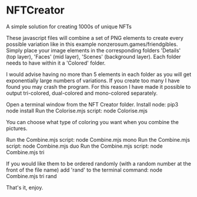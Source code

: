 # NFTCreator
A simple solution for creating 1000s of unique NFTs

These javascript files will combine a set of PNG elements to create every possible variation like in this example nonzerosum.games/friendgibles. Simply place your image elements in the corresponding folders 'Details' (top layer), 'Faces' (mid layer), 'Scenes' (background layer). Each folder needs to have within it a 'Colored' folder.

I would advise having no more than 5 elements in each folder as you will get exponentially large numbers of variations. If you create too many I have found you may crash the program. For this reason I have made it possible to output tri-colored, dual-colored and mono-colored separately.

Open a terminal window from the NFT Creator folder.
Install node:
  pip3 node install
Run the Colorise.mjs script: node Colorise.mjs

You can choose what type of coloring you want when you combine the pictures.

Run the Combine.mjs script:
  node Combine.mjs mono
Run the Combine.mjs script:
  node Combine.mjs duo
Run the Combine.mjs script:
  node Combine.mjs tri

If you would like them to be ordered randomly (with a random number at the front of the file name) add 'rand' to the terminal command:
  node Combine.mjs tri rand

That's it, enjoy.
